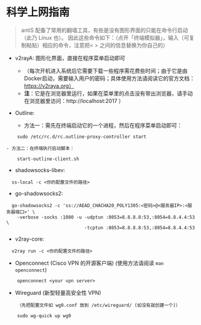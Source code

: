 # 科学上网指南

> antiS 配备了常用的翻墙工具，有些是没有图形界面的只能在命令行启动（此乃 Linux 也）。
因此这些命令如下：（点开「终端模拟器」，输入（可复制粘贴）相应的命令，注意把< > 之间的信息替换为你自己的）  

- v2rayA: 图形化界面，直接在程序菜单启动即可  
    - （每次开机进入系统后它需要下载一些程序需花费些时间；由于它是由Docker启动，需要输入用户的密码；具体使用方法请阅读它的官方文档：https://v2raya.org）  
    - **注**：它是在浏览器里运行，如果在菜单里的点击没有带出浏览器，请手动在浏览器里访问：http://localhost:2017 ）

- Outline:   
    - 方法一：需先在终端启动它的一个进程，然后在程序菜单启动即可：
```
    sudo /etc/rc.d/rc.outline-proxy-controller start
```
    - 方法二：在终端执行启动脚本：
```
    start-outline-client.sh
```

- shadowsocks-libev:
```
  ss-local -c <你的配置文件的路径>
```

- go-shadowsocks2:
```
  go-shadowsocks2 -c 'ss://AEAD_CHACHA20_POLY1305:<密码>@<服务器IP>:<服务器端口>' \
    -verbose -socks :1080 -u -udptun :8053=8.8.8.8:53,:8054=8.8.4.4:53 \
                             -tcptun :8053=8.8.8.8:53,:8054=8.8.4.4:53
```

- v2ray-core:
```
  v2ray run -c <你的配置文件的路径>
```

- Openconnect (Cisco VPN 的开源客户端)
	(使用方法请阅读 `man openconnect`)
```
	openconnect <your vpn server>
```

- Wireguard (新型轻量高安全性 VPN)  
```
    （先把配置文件如 wg0.conf 放到 /etc/wireguard/ (如没有就创建一个)）

    sudo wg-quick up wg0
```
